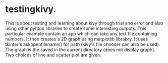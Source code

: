 # testingkivy.
This is about testing and learning about kivy through trial and error and also using other pyhton libraries to create some interesting outputs.
This particular example contain an app which can take any text file containing numbers.
It then creates a 2D graph using matplotlib librabry.
It uses tkinter's askopenfilename() for path (kivy's file chooser can also be used).
The graph is the saved in the current directory (does not display graph).
Two choices of line and scatter plot are given.
